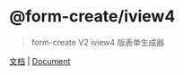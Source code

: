 # @form-create/iview4
> form-create V2 iview4 版表单生成器

[文档](http://form-create.com/v2/iview/) | [Document](http://form-create.com/en/v2/iview/)
